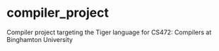 # compiler_project
Compiler project targeting the Tiger language for CS472: Compilers at Binghamton University
